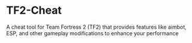 # TF2-Cheat
A cheat tool for Team Fortress 2 (TF2) that provides features like aimbot, ESP, and other gameplay modifications to enhance your performance
